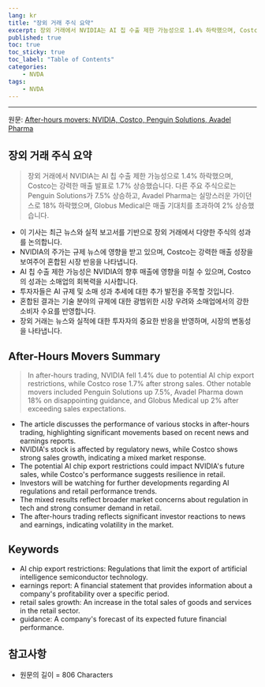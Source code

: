 ```yaml
---
lang: kr
title: "장외 거래 주식 요약"
excerpt: 장외 거래에서 NVIDIA는 AI 칩 수출 제한 가능성으로 1.4% 하락했으며, Costco는 강력한 매출 발표로 1.7% 상승했습니다. 다른 주요 주식으로는 Penguin Solutions가 7.5% 상승하고, Avadel Pharma는 실망스러운 가이던스로 18% 하락했으며, Globus Medical은 매출 기대치를 초과하여 2% 상승했습니다.
published: true
toc: true
toc_sticky: true
toc_label: "Table of Contents"
categories:
    - NVDA
tags:
    - NVDA
---
```


---

  원문: [After-hours movers: NVIDIA, Costco, Penguin Solutions, Avadel Pharma](https://www.investing.com/news/stock-market-news/afterhours-movers-nvidia-costco-penguin-solutions-avadel-pharma-432SI-3804150)

## 장외 거래 주식 요약

> 장외 거래에서 NVIDIA는 AI 칩 수출 제한 가능성으로 1.4% 하락했으며, Costco는 강력한 매출 발표로 1.7% 상승했습니다. 다른 주요 주식으로는 Penguin Solutions가 7.5% 상승하고, Avadel Pharma는 실망스러운 가이던스로 18% 하락했으며, Globus Medical은 매출 기대치를 초과하여 2% 상승했습니다.


- 이 기사는 최근 뉴스와 실적 보고서를 기반으로 장외 거래에서 다양한 주식의 성과를 논의합니다.
- NVIDIA의 주가는 규제 뉴스에 영향을 받고 있으며, Costco는 강력한 매출 성장을 보여주어 혼합된 시장 반응을 나타냅니다.
- AI 칩 수출 제한 가능성은 NVIDIA의 향후 매출에 영향을 미칠 수 있으며, Costco의 성과는 소매업의 회복력을 시사합니다.
- 투자자들은 AI 규제 및 소매 성과 추세에 대한 추가 발전을 주목할 것입니다.
- 혼합된 결과는 기술 분야의 규제에 대한 광범위한 시장 우려와 소매업에서의 강한 소비자 수요를 반영합니다.
- 장외 거래는 뉴스와 실적에 대한 투자자의 중요한 반응을 반영하며, 시장의 변동성을 나타냅니다.

## After-Hours Movers Summary

> In after-hours trading, NVIDIA fell 1.4% due to potential AI chip export restrictions, while Costco rose 1.7% after strong sales. Other notable movers included Penguin Solutions up 7.5%, Avadel Pharma down 18% on disappointing guidance, and Globus Medical up 2% after exceeding sales expectations.


- The article discusses the performance of various stocks in after-hours trading, highlighting significant movements based on recent news and earnings reports.
- NVIDIA's stock is affected by regulatory news, while Costco shows strong sales growth, indicating a mixed market response.
- The potential AI chip export restrictions could impact NVIDIA's future sales, while Costco's performance suggests resilience in retail.
- Investors will be watching for further developments regarding AI regulations and retail performance trends.
- The mixed results reflect broader market concerns about regulation in tech and strong consumer demand in retail.
- The after-hours trading reflects significant investor reactions to news and earnings, indicating volatility in the market.

## Keywords

- AI chip export restrictions: Regulations that limit the export of artificial intelligence semiconductor technology.
- earnings report: A financial statement that provides information about a company's profitability over a specific period.
- retail sales growth: An increase in the total sales of goods and services in the retail sector.
- guidance: A company's forecast of its expected future financial performance.

## 참고사항

- 원문의 길이 = 806 Characters

